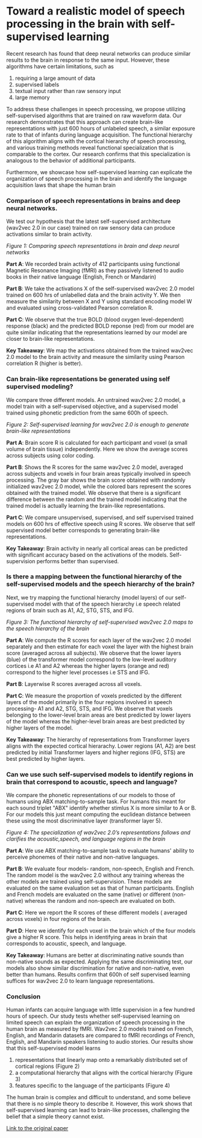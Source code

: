 # Toward a realistic model of speech processing in the brain with self-supervised learning

Recent research has found that deep neural networks can produce similar results to the brain in response to the same input. However, these algorithms have certain limitations, such as 
1. requiring a large amount of data 
2. supervised labels
3. textual input rather than raw sensory input
4. large memory

To address these challenges in speech processing, we propose utilizing self-supervised algorithms that are trained on raw waveform data. Our research demonstrates that this approach can create brain-like representations with just 600 hours of unlabeled speech, a similar exposure rate to that of infants during language acquisition. The functional hierarchy of this algorithm aligns with the cortical hierarchy of speech processing, and various training methods reveal functional specialization that is comparable to the cortex. Our research confirms that this specialization is analogous to the behavior of additional participants.

Furthermore, we showcase how self-supervised learning can explicate the organization of speech processing in the brain and identify the language acquisition laws that shape the human brain

### Comparison of speech representations in brains and deep neural networks.
We test our hypothesis that the latest self-supervised architecture (wav2vec 2.0 in our case) trained on raw sensory data can produce activations similar to brain activity.
<p>
    <img src="figure1.png" alt><br>
    <em>Figure 1: Comparing speech representations in brain and deep neural networks</em>
</p>

**Part A**: We recorded brain activity of 412 participants using functional Magnetic Resonance Imaging (fMRI) as they passively listened to audio books in their native language (English, French or Mandarin)

**Part B**: We take the activations X of the self-supervised wav2vec 2.0 model trained on 600 hrs of unlabelled data and the brain activity Y. We then measure the similarity between X and Y using standard encoding model W and evaluated using cross-validated Pearson correlation R.

**Part C**: We observe that the true BOLD (blood oxygen level-dependent) response (black) and the predicted BOLD reponse (red) from our model are quite similar indicating that the representations learned by our model are closer to brain-like representations.

**Key Takeaway**: We map the activations obtained from the trained wav2vec 2.0 model to the brain activity and measure the similarity using Pearson correlation R (higher is better).

### Can brain-like representations be generated using self supervised modeling?
We compare three different models. An untrained wav2vec 2.0 model, a model train with a self-supervised objective, and a supervised model trained using phonetic prediction from the same 600h of speech.
<p>
    <img src="figure2.png" alt><br>
    <em>Figure 2: Self-supervised learning for wav2vec 2.0 is enough to generate brain-like representations</em>
</p>

**Part A**: Brain score R is calculated for each participant and voxel (a small volume of brain tissue) independently. Here we show the average scores across subjects using color coding. 

**Part B**: Shows the R scores for the same wav2vec 2.0 model, averaged across subjects and voxels in four brain areas typically involved in speech processing. The gray bar shows the brain score obtained with randomly initialized wav2vec 2.0 model, while the colored bars represent the scores obtained with the trained model. We observe that there is a significant difference between the random and the trained model indicating that the trained model is actually learning the brain-like representations.

**Part C**: We compare unsupervised, supervised, and self supervised trained models on 600 hrs of effective speech using R scores. We observe that self supervised model better corresponds to generating brain-like representations.

**Key Takeaway**: Brain activity in nearly all cortical areas can be predicted with significant accuracy based on the activations of the models. Self-supervision performs better than supervised.

### Is there a mapping between the functional hierarchy of the self-supervised models and the speech hierarchy of the brain?
Next, we try mapping the functional hierarchy (model layers) of our self-supervised model with that of the speech hierarchy i.e speech related regions of brain such as A1, A2, STG, STS, and IFG.
<p>
    <img src="figure3.png" alt><br>
    <em>Figure 3: The functional hierarchy of self-supervised wav2vec 2.0 maps to the speech hierarchy of the brain</em>
</p>

**Part A**: We compute the R scores for each layer of the wav2vec 2.0 model separately and then estimate for each voxel the layer with the highest brain score (averaged across all subjects). We observe that the lower layers (blue) of the transformer model correspond to the low-level auditory cortices i.e A1 and A2 whereas the higher layers (orange and red) correspond to the higher level processes i.e STS and IFG.

**Part B**: Layerwise R scores averaged across all voxels.

**Part C**: We measure the proportion of voxels predicted by the different layers of the model primarily in the four regions involved in speech processing- A1 and A2, STG, STS, and IFG. We observe that voxels belonging to the lower-level brain areas are best predicted by lower layers of the model whereas the higher-level brain areas are best predicted by higher layers of the model.

**Key Takeaway**: The hierarchy of representations from Transformer layers aligns with the expected cortical hierarachy. Lower regions (A1, A2) are best predicted by initial Transformer layers and higher regions (IFG, STS) are best predicted by higher layers.

###  Can we use such self-supervised models to identify regions in brain that correspond to acoustic, speech and language?
We compare the phonetic representations of our models to those of humans using ABX matching-to-sample task. For humans this meant for each sound triplet "ABX" identify whether stimlus X is more similar to A or B. For our models this just meant computing the euclidean distance between these using the most discriminative layer (transformer layer 5).
<p>
    <img src="figure4.png" alt><br>
    <em>Figure 4: The specialization of wav2vec 2.0’s representations follows and clarifies the acoustic,speech, and language regions in the brain</em>
</p>

**Part A**: We use ABX matching-to-sample task to evaluate humans' ability to perceive phonemes of their native and non-native languages.

**Part B**: We evaluate four models- random, non-speech, English and French. The random model is the wav2vec 2.0 without any training whereas the other models are trained using self-supervision. These models are evaluated on the same evaluation set as that of human participants. English and French models are evaluated on the same (native) or different (non-native) whereas the random and non-speech are evaluated on both.

**Part C**: Here we report the R scores of these different models ( averaged across voxels) in four regions of the brain.

**Part D**: Here we identify for each voxel in the brain which of the four models give a higher R score. This helps in identifying areas in brain that corresponds to acoustic, speech, and language.

**Key Takeaway**: Humans are better at discriminating native sounds than non-native sounds as expected. Applying the same discriminating test, our models also show similar discrimination for native and non-native, even better than humans. Results confirm that 600h of self supervised learning suffices for wav2vec 2.0 to learn language representations. 

### Conclusion
Human infants can acquire language with little supervision in a few hundred hours of speech. Our study tests whether self-supervised learning on limited speech can explain the organization of speech processing in the human brain as measured by fMRI. Wav2vec 2.0 models trained on French, English, and Mandarin datasets are compared to fMRI recordings of French, English, and Mandarin speakers listening to audio stories. Our results show that this self-supervised model learns 
1. representations that linearly map onto a remarkably distributed set of cortical regions (Figure 2)
2. a computational hierarchy that aligns with the cortical hierarchy (Figure 3)
3. features specific to the language of the participants (Figure 4)

The human brain is complex and difficult to understand, and some believe that there is no simple theory to describe it. However, this work shows that self-supervised learning can lead to brain-like processes, challenging the belief that a simple theory cannot exist.

[Link to the original paper](https://openreview.net/pdf?id=Y6A4-R_Hgsw)
